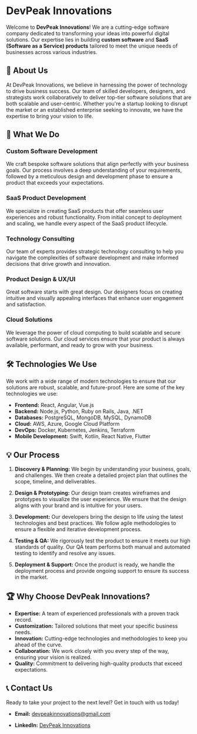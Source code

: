 # DevPeak Innovations

Welcome to **DevPeak Innovations**! We are a cutting-edge software company dedicated to transforming your ideas into powerful digital solutions. Our expertise lies in building **custom software** and **SaaS (Software as a Service) products** tailored to meet the unique needs of businesses across various industries.

## 🌟 About Us

At DevPeak Innovations, we believe in harnessing the power of technology to drive business success. Our team of skilled developers, designers, and strategists work collaboratively to deliver top-tier software solutions that are both scalable and user-centric. Whether you're a startup looking to disrupt the market or an established enterprise seeking to innovate, we have the expertise to bring your vision to life.

## 🚀 What We Do

### Custom Software Development
We craft bespoke software solutions that align perfectly with your business goals. Our process involves a deep understanding of your requirements, followed by a meticulous design and development phase to ensure a product that exceeds your expectations.

### SaaS Product Development
We specialize in creating SaaS products that offer seamless user experiences and robust functionality. From initial concept to deployment and scaling, we handle every aspect of the SaaS product lifecycle.

### Technology Consulting
Our team of experts provides strategic technology consulting to help you navigate the complexities of software development and make informed decisions that drive growth and innovation.

### Product Design & UX/UI
Great software starts with great design. Our designers focus on creating intuitive and visually appealing interfaces that enhance user engagement and satisfaction.

### Cloud Solutions
We leverage the power of cloud computing to build scalable and secure software solutions. Our cloud services ensure that your product is always available, performant, and ready to grow with your business.

## 🛠️ Technologies We Use

We work with a wide range of modern technologies to ensure that our solutions are robust, scalable, and future-proof. Here are some of the key technologies we use:

- **Frontend:** React, Angular, Vue.js
- **Backend:** Node.js, Python, Ruby on Rails, Java, .NET
- **Databases:** PostgreSQL, MongoDB, MySQL, DynamoDB
- **Cloud:** AWS, Azure, Google Cloud Platform
- **DevOps:** Docker, Kubernetes, Jenkins, Terraform
- **Mobile Development:** Swift, Kotlin, React Native, Flutter

## 💡 Our Process

1. **Discovery & Planning:** We begin by understanding your business, goals, and challenges. We then create a detailed project plan that outlines the scope, timeline, and deliverables.

2. **Design & Prototyping:** Our design team creates wireframes and prototypes to visualize the user experience. We ensure that the design aligns with your brand and is intuitive for your users.

3. **Development:** Our developers bring the design to life using the latest technologies and best practices. We follow agile methodologies to ensure a flexible and iterative development process.

4. **Testing & QA:** We rigorously test the product to ensure it meets our high standards of quality. Our QA team performs both manual and automated testing to identify and resolve any issues.

5. **Deployment & Support:** Once the product is ready, we handle the deployment process and provide ongoing support to ensure its success in the market.

## 🏆 Why Choose DevPeak Innovations?

- **Expertise:** A team of experienced professionals with a proven track record.
- **Customization:** Tailored solutions that meet your specific business needs.
- **Innovation:** Cutting-edge technologies and methodologies to keep you ahead of the curve.
- **Collaboration:** We work closely with you every step of the way, ensuring your vision is realized.
- **Quality:** Commitment to delivering high-quality products that exceed expectations.

## 📞 Contact Us

Ready to take your project to the next level? Get in touch with us today!

- **Email:** [devpeakinnovations@gmail.com](mailto)
<!--- **Phone:** +1 (123) 456-7890 
- **Twitter:** [@DevPeak](https://twitter.com/DevPeak)
![DevPeak Innovations](path_to_logo_image)
## 🌍 Join Us

We're always on the lookout for talented individuals who are passionate about technology and innovation. Check out our [careers page](http://www.devpeak.com/careers) to see our current openings and join the DevPeak family.

- **Website:** [www.devpeak.com](http://www.devpeak.com) -->
- **LinkedIn:** [DevPeak Innovations](https://www.linkedin.com/company/devpeakinnovations)
